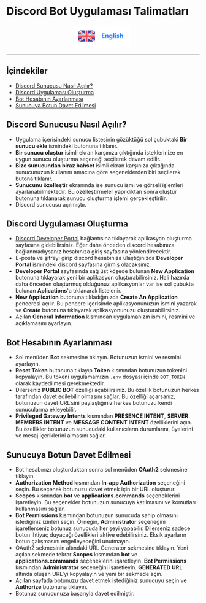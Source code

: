 # Discord Bot Uygulaması Talimatları

<div align= center>
<a href = "">
<img height=60 src="./images/english.png">
</a>
</div>

---

## İçindekiler

- [Discord Sunucusu Nasıl Açılır?](#discord-sunucusu-nasıl-açılır)
- [Discord Uygulaması Oluşturma](#discord-uygulaması-oluşturma)
- [Bot Hesabının Ayarlanması](#bot-hesabının-ayarlanması)
- [Sunucuya Botun Davet Edilmesi](#sunucuya-botun-davet-edilmesi)

## Discord Sunucusu Nasıl Açılır?

- Uygulama içerisindeki sunucu listesinin gözüktüğü sol çubuktaki **Bir sunucu ekle** ismindeki butonuna tıklanır.
- **Bir sunucu oluştur** isimli ekran karşınıza çıktığında isteklerinize en uygun sunucu oluşturma seçeneği seçilerek devam edilir.
- **Bize sunucundan biraz bahset** isimli ekran karşınıza çıktığında sunucunuzun kullanım amacına göre seçeneklerden biri seçilerek butona tıklanır.
- **Sunucunu özelleştir** ekranında ise sunucu ismi ve görseli işlemleri ayarlanabilmektedir. Bu özelleştirmeler yapıldıktan sonra oluştur butonuna tıklanarak sunucu oluşturma işlemi gerçekleştirilir.
- Discord sunucusu açılmıştır.

## Discord Uygulaması Oluşturma

- [Discord Developer Portal](https://discord.com/developers/applications) bağlantısına tıklayarak aplikasyon oluşturma sayfasına gidebilirsiniz. Eğer daha önceden discord hesabınıza bağlanmadıysanız hesabınıza giriş sayfasına yönlendirecektir.
- E-posta ve şifreyi girip discord hesabınıza ulaştığınızda **Developer Portal** ismindeki discord sayfasına girmiş olacaksınız.
- **Developer Portal** sayfasında sağ üst köşede bulunan **New Application** butonuna tıklayarak yeni bir aplikasyon oluşturabilirsiniz. Hali hazırda daha önceden oluşturmuş olduğunuz aplikasyonlar var ise sol çubukta bulunan **Aplications**'a tıklanarak listelenir.
- **New Application** butonuna tıkladığınızda **Create An Application** penceresi açılır. Bu pencere içerisinde aplikasyonunuzun ismini yazarak ve **Create** butonuna tıklayarak aplikasyonunuzu oluşturabilirsiniz.
- Açılan **General Information** kısmından uygulamanızın ismini, resmini ve açıklamasını ayarlayın.

## Bot Hesabının Ayarlanması

- Sol menüden **Bot** sekmesine tıklayın. Botunuzun ismini ve resmini ayarlayın.
- **Reset Token** butonuna tıklayıp **Token** kısmından botunuzun tokenini kopyalayın. Bu tokeni uygulamamızın `.env` dosyası içinde `BOT_TOKEN` olarak kaydedilmesi gerekmektedir.
- Dilerseniz **PUBLIC BOT** özelliği açabilirsiniz. Bu özellik botunuzun herkes tarafından davet edilebilir olmasını sağlar. Bu özelliği açarsanız, botunuzun davet URL’sini paylaştığınız herkes botunuzu kendi sunucularına ekleyebilir.
- **Privileged Gateway Intents** kısmından **PRESENCE INTENT**, **SERVER MEMBERS INTENT** ve **MESSAGE CONTENT INTENT** özelliklerini açın. Bu özellikler botunuzun sunucudaki kullanıcıların durumlarını, üyelerini ve mesaj içeriklerini almasını sağlar.

## Sunucuya Botun Davet Edilmesi

- Bot hesabınızı oluşturduktan sonra sol menüden **OAuth2** sekmesine tıklayın.
- **Authorization Method** kısmından **In-app Authorization** seçeneğini seçin. Bu seçenek botunuzu davet etmek için bir URL oluşturur.
- **Scopes** kısmından **bot** ve **applications.commands** seçeneklerini işaretleyin. Bu seçenekler botunuzun sunucuya katılmasını ve komutları kullanmasını sağlar.
- **Bot Permissions** kısmından botunuzun sunucuda sahip olmasını istediğiniz izinleri seçin. Örneğin, **Administrator** seçeneğini işaretlerseniz botunuz sunucuda her şeyi yapabilir. Dilerseniz sadece botun ihtiyaç duyacağı özellikleri aktive edebilirsiniz. Eksik ayarların botun çalışmasını engelleyeceğini unutmayın.
- OAuth2 sekmesinin altındaki URL Generator sekmesine tıklayın. Yeni açılan sekmede tekrar **Scopes** kısmından **bot** ve **applications.commands** seçeneklerini işaretleyin. **Bot Permissions** kısmından **Administrator** seçeneğini işaretleyin. **GENERATED URL** altında oluşan URL’yi kopyalayın ve yeni bir sekmede açın.
- Açılan sayfada botunuzu davet etmek istediğiniz sunucuyu seçin ve **Authorize** butonuna tıklayın.
- Botunuz sunucunuza başarıyla davet edilmiştir.
